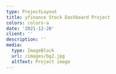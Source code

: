 ```yaml
---
type: ProjectLayout
title: yfinance Stock Dashboard Project
colors: colors-a
date: '2021-12-20'
client: ''
description: ''
media:
  type: ImageBlock
  url: /images/bg2.jpg
  altText: Project image
---
```

